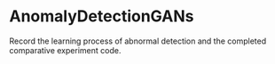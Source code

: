 # AnomalyDetectionGANs

Record the learning process of abnormal detection and the completed comparative experiment code.
